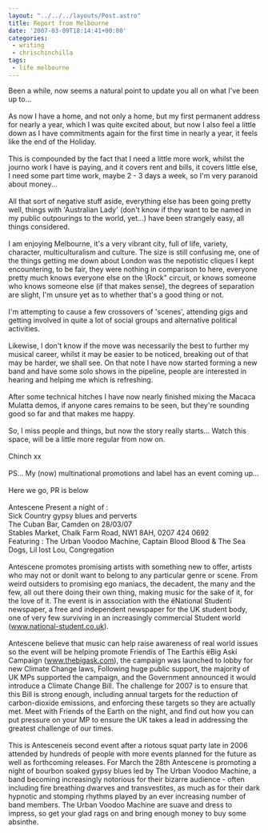 ```yaml
---
layout: "../../../layouts/Post.astro"
title: Report from Melbourne
date: '2007-03-09T18:14:41+00:00'
categories:
 - writing
 - chrischinchilla
tags:
 - life melbourne
---
```


Been a while, now seems a natural point to update you all on what I've been up to...<br><br>As now I have a home, and not only a home, but my first permanent address for nearly a year, which I was quite excited about, but now I also feel a little down as I have commitments again for the first time in nearly a year, it feels like the end of the Holiday.<br><br>This is compounded by the fact that I need a little more work, whilst the journo work I have is paying, and it covers rent and bills, it covers little else, I need some part time work, maybe 2 - 3 days a week, so I'm very paranoid about money...<br><br>All that sort of negative stuff aside, everything else has been going pretty well, things with 'Australian Lady' (don't know if they want to be named in my public outpourings to the world, yet...) have been strangely easy, all things considered.<br><br>I am enjoying Melbourne, it's a very vibrant city, full of life, variety, character, multiculturalism and culture. The size is still confusing me, one of the things getting me down about London was the nepotistic cliques I kept encountering, to be fair, they were nothing in comparison to here, everyone pretty much knows everyone else on the \Rock\" circuit, or knows someone who knows someone else (if that makes sense), the degrees of separation are slight, I'm unsure yet as to whether that's a good thing or not.<br><br>I'm attempting to cause a few crossovers of 'scenes', attending gigs and getting involved in quite a lot of social groups and alternative political activities.<br><br>Likewise, I don't know if the move was necessarily the best to further my musical career, whilst it may be easier to be noticed, breaking out of that may be harder, we shall see. On that note I have now started forming a new band and have some solo shows in the pipeline, people are interested in hearing and helping me which is refreshing.<br><br>After some technical hitches I have now nearly finished mixing the Macaca Mulatta demos, if anyone cares remains to be seen, but they're sounding good so far and that makes me happy.<br><br>So, I miss people and things, but now the story really starts... Watch this space, will be a little more regular from now on.<br><br>Chinch xx<br><br>PS... My (now) multinational promotions and label has an event coming up...<br><br>Here we go, PR is below<br><br>Antescene Present a night of :<br>Sick Country gypsy blues and perverts<br>The Cuban Bar, Camden on 28/03/07<br>Stables Market, Chalk Farm Road, NW1 8AH, 0207 424 0692<br>Featuring : The Urban Voodoo Machine, Captain Blood Blood & The Sea Dogs, Lil lost Lou, Congregation<br><br>Antescene promotes promising artists with something new to offer, artists who may not or donít want to belong to any particular genre or scene. From weird outsiders to promising ego maniacs, the decadent, the many and the few, all out there doing their own thing, making music for the sake of it, for the love of it. The event is in association with the ëNational Studentí newspaper, a free and independent newspaper for the UK student body, one of very few surviving in an increasingly commercial Student world (www.national-student.co.uk).<br><br>Antescene believe that music can help raise awareness of real world issues so the event will be helping promote Friendís of The Earthís ëBig Askí Campaign (www.thebigask.com), the campaign was launched to lobby for new Climate Change laws, Following huge public support, the majority of UK MPs supported the campaign, and the Government announced it would introduce a Climate Change Bill. The challenge for 2007 is to ensure that this Bill is strong enough, including annual targets for the reduction of carbon-dioxide emissions, and enforcing these targets so they are actually met. Meet with Friends of the Earth on the night, and find out how you can put pressure on your MP to ensure the UK takes a lead in addressing the greatest challenge of our times.<br><br>This is Antesceneís second event after a riotous squat party late in 2006 attended by hundreds of people with more events planned for the future as well as forthcoming releases. For March the 28th Antescene is promoting a night of bourbon soaked gypsy blues led by The Urban Voodoo Machine, a band becoming increasingly notorious for their bizarre audience - often including fire breathing dwarves and transvestites, as much as for their dark hypnotic and stomping rhythms played by an ever increasing number of band members. The Urban Voodoo Machine are suave and dress to impress, so get your glad rags on and bring enough money to buy some absinthe.
